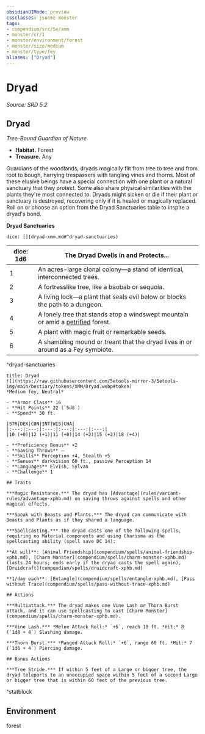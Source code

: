 ```yaml
---
obsidianUIMode: preview
cssclasses: json5e-monster
tags:
- compendium/src/5e/xmm
- monster/cr/1
- monster/environment/forest
- monster/size/medium
- monster/type/fey
aliases: ["Dryad"]
---
```

# Dryad
*Source: SRD 5.2*  

## Dryad

*Tree-Bound Guardian of Nature*

- **Habitat.** Forest  
- **Treasure.** Any  

Guardians of the woodlands, dryads magically flit from tree to tree and from root to bough, harrying trespassers with tangling vines and thorns. Most of these elusive beings have a special connection with one plant or a natural sanctuary that they protect. Some also share physical similarities with the plants they're most connected to. Dryads might sicken or die if their plant or sanctuary is destroyed, recovering only if it is healed or magically replaced. Roll on or choose an option from the Dryad Sanctuaries table to inspire a dryad's bond.

**Dryad Sanctuaries**

`dice: [](dryad-xmm.md#^dryad-sanctuaries)`

| dice: 1d6 | The Dryad Dwells in and Protects... |
|-----------|-------------------------------------|
| 1 | An acres-large clonal colony—a stand of identical, interconnected trees. |
| 2 | A fortresslike tree, like a baobab or sequoia. |
| 3 | A living lock—a plant that seals evil below or blocks the path to a dungeon. |
| 4 | A lonely tree that stands atop a windswept mountain or amid a [petrified](conditions.md#Petrified) forest. |
| 5 | A plant with magic fruit or remarkable seeds. |
| 6 | A shambling mound or treant that the dryad lives in or around as a Fey symbiote. |
^dryad-sanctuaries

```ad-statblock
title: Dryad
![](https://raw.githubusercontent.com/5etools-mirror-3/5etools-img/main/bestiary/tokens/XMM/Dryad.webp#token)
*Medium fey, Neutral*

- **Armor Class** 16
- **Hit Points** 22 (`5d8`)
- **Speed** 30 ft.

|STR|DEX|CON|INT|WIS|CHA|
|:---:|:---:|:---:|:---:|:---:|:---:|
|10 (+0)|12 (+1)|11 (+0)|14 (+2)|15 (+2)|18 (+4)|

- **Proficiency Bonus** +2
- **Saving Throws** ⏤
- **Skills** Perception +4, Stealth +5
- **Senses** darkvision 60 ft., passive Perception 14
- **Languages** Elvish, Sylvan
- **Challenge** 1

## Traits

***Magic Resistance.*** The dryad has [Advantage](rules/variant-rules/advantage-xphb.md) on saving throws against spells and other magical effects.

***Speak with Beasts and Plants.*** The dryad can communicate with Beasts and Plants as if they shared a language.

***Spellcasting.*** The dryad casts one of the following spells, requiring no Material components and using Charisma as the spellcasting ability (spell save DC 14):

**At will**: [Animal Friendship](compendium/spells/animal-friendship-xphb.md), [Charm Monster](compendium/spells/charm-monster-xphb.md) (lasts 24 hours; ends early if the dryad casts the spell again), [Druidcraft](compendium/spells/druidcraft-xphb.md)

**1/day each**: [Entangle](compendium/spells/entangle-xphb.md), [Pass without Trace](compendium/spells/pass-without-trace-xphb.md)

## Actions

***Multiattack.*** The dryad makes one Vine Lash or Thorn Burst attack, and it can use Spellcasting to cast [Charm Monster](compendium/spells/charm-monster-xphb.md).

***Vine Lash.*** *Melee Attack Roll:* `+6`, reach 10 ft. *Hit:* 8 (`1d8 + 4`) Slashing damage.

***Thorn Burst.*** *Ranged Attack Roll:* `+6`, range 60 ft. *Hit:* 7 (`1d6 + 4`) Piercing damage.

## Bonus Actions

***Tree Stride.*** If within 5 feet of a Large or bigger tree, the dryad teleports to an unoccupied space within 5 feet of a second Large or bigger tree that is within 60 feet of the previous tree.
```
^statblock

## Environment

forest